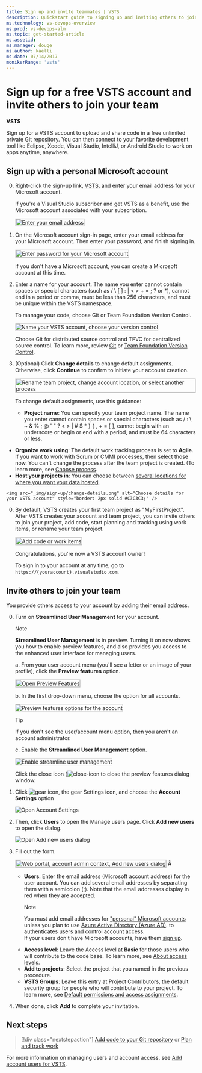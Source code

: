 ```yaml
---
title: Sign up and invite teammates | VSTS  
description: Quickstart guide to signing up and inviting others to join a team project in VSTS 
ms.technology: vs-devops-overview 
ms.prod: vs-devops-alm
ms.topic: get-started-article
ms.assetid: 
ms.manager: douge
ms.author: kaelli
ms.date: 07/14/2017
monikerRange: 'vsts'
---
```




# Sign up for a free VSTS account and invite others to join your team

**VSTS**
 
Sign up for a VSTS 
account to upload and share code in a free unlimited private 
Git repository. You can then connect to your favorite development tool like Eclipse, Xcode, 
Visual Studio, IntelliJ, or Android Studio to work on apps anytime, anywhere. 

<a name="MicrosoftAccount"></a>

## Sign up with a personal Microsoft account

0.	Right-click the sign-up link, [VSTS](https://go.microsoft.com/fwlink/?LinkId=307137&clcid=0x409), and enter 
your email address for your Microsoft account. 

	If you're a Visual Studio subscriber 
	and get VSTS as a benefit, 
	use the Microsoft account associated with your subscription. 

	<img src="../accounts/_img/_shared/sign-in.png" alt="Enter your email address" style="border: 2px solid #C3C3C3;" />

0.	On the Microsoft account sign-in page, 
enter your email address for your Microsoft account. 
Then enter your password, and finish signing in.

	<img src="../accounts/_img/_shared/sign-in-msa2.png" alt="Enter password for your Microsoft account" style="border: 2px solid #C3C3C3;" />

	If you don't have a Microsoft account, 
	you can create a Microsoft account at this time. 

0.	Enter a name for your account. The name you enter cannot contain spaces or special characters (such as / \ [ ] : | < > + = ; ? or &#42;), cannot end in a period or comma, must be less than 256 characters, and must be unique within the VSTS namespace. 

	To manage your code, choose Git or Team Foundation Version Control.

	<img src="../accounts/_img/sign-up-visual-studio-team-services/create-team-services-account.png" alt="Name your VSTS account, choose your version control" style="border: 1px solid #C3C3C3;" />

	Choose Git for distributed source control and TFVC for centralized source control. To learn more, review [Git](../git/overview.md) 
	or [Team Foundation Version Control](../tfvc/overview.md).

0.	(Optional) Click **Change details** to change default assignments. Otherwise, click **Continue** to confirm to initiate your account creation.

	<img src="../accounts/_img/sign-up-visual-studio-team-services/check-account-location-standard.png" alt="Rename team project, change account location, or select another process" style="border: 2px solid #C3C3C3;" />

	To change default assignments, use this guidance:

	- **Project name**: You can specify your team project name. The name you enter cannot contain spaces or special characters (such as / : \ ~ & % ; @ ' " ? < > | # $ &#42; } { , + = [ ], cannot begin with an underscore or begin or end with a period, and must be 64 characters or less.
   - **Organize work using**: The default work tracking process is set to **Agile**. If you want to work with Scrum or CMMI processes, then select those now.  You can't change the process after the team project is created. (To learn more, see [Choose process](../work/work-items/guidance/choose-process.md). 
   - **Host your projects in**: You can choose between [several locations for where you want your data hosted](https://www.microsoft.com/en-us/trustcenter/privacy/vsts-location).
 
	<img src="_img/sign-up/change-details.png" alt="Choose details for your VSTS account" style="border: 2px solid #C3C3C3;" />

0.	By default, VSTS creates your first team project as "MyFirstProject". After VSTS creates your account and team project, 
you can invite others to join your project, add code, start planning and tracking using work items, or rename your team project. 

	<img src="../accounts/_img/_shared/team-project-created.png" alt="Add code or work items" style="border: 2px solid #C3C3C3;" />

	Congratulations, you're now a VSTS account owner! 

	To sign in to your account at any time, go to ```https://{youraccount}.visualstudio.com```.

<a id="invite-others" />

## Invite others to join your team 

You provide others access to your account by adding their email address. 

0. Turn on **Streamlined User Management** for your account. 

	> [!NOTE] 
	> **Streamlined User Management** is in preview. Turning it on now shows you how to enable preview features, and also provides you access to the enhanced user interface for managing users. 

	a. From your user account menu (you'll see a letter or an image of your profile), click the **Preview features** option.   
	<!--- <img src="_img/invite-users-open-preview-features.png" alt="Click on your user account menu, choose Preview Features" style="border: 2px solid #C3C3C3;" /> -->
	<img src="../_shared/_img/preview-features-open.png" alt="Open Preview Features" style="border: 2px solid #C3C3C3;" /> 

	b. In the first drop-down menu, choose the option for all accounts. 

	<img src="../collaborate/_img/preview-features-admin-s117.png" alt="Preview features options for the account" style="border: 1px solid #CCCCCC;" /> 

	>[!TIP]  
	>If you don't see the user/account menu option, then you aren't an account administrator. 

	c. Enable the **Streamlined User Management** option. 

	<img src="_img/sign-up-invite-users-streamline-user-mngment.png" alt="Enable streamline user management" style="border: 1px solid #CCCCCC;" /> 

	Click the close icon (![close-icon](../_img/icons/close-icon.png) to close the preview features dialog window. 

0. Click ![gear icon](../_img/icons/gear-icon.png), the gear Settings icon, and choose the **Account Settings** option
 
	![Open Account Settings](_img/sign-up/open-account-settings.png)

0. Then, click **Users** to open the Manage users page. Click **Add new users** to open the dialog. 

	![Open Add new users dialog](_img/sign-up/add-new-users.png)

0. Fill out the form. 
 
	<img src="_img/invite-users-add-user-dialog.png" alt="Web portal, account admin context, Add new users dialog" style="border: 2px solid #C3C3C3;" />  Â 

	- **Users**: Enter the email address (Microsoft account address) for the user account. You can add several email addresses by separating them with a semicolon (;). Note that the email addresses display in red when they are accepted.  
		> [!NOTE]   
		> You must add email addresses for 
		> ["personal" Microsoft accounts](https://www.microsoft.com/account) 
		> unless you plan to use [Azure Active Directory (Azure AD)](https://azure.microsoft.com/documentation/articles/active-directory-whatis/). 
		> to authenticates users and control account access.  
		> If your users don't have Microsoft accounts, 
		> have them [sign up](https://signup.live.com/).  
	- **Access level**: Leave the Access level at **Basic** for those users who will contribute to the code base. To learn more, see [About access levels](../security/access-levels.md). 
	- **Add to projects**: Select the project that you named in the previous procedure. 
	- **VSTS Groups**: Leave this entry at Project Contributors, the default security group for people who will contribute to your project. To learn more, see [Default permissions and access assignments](../security/permissions-access.md). 

0. When done, click **Add** to complete your invitation. 

## Next steps  
 
> [!div class="nextstepaction"]
> [Add code to your Git repository](code-with-git.md) 
> or 
> [Plan and track work](plan-track-work.md) 

For more information on managing users and account access, see [Add account users for VSTS](../accounts/add-account-users-from-user-hub.md).
 
